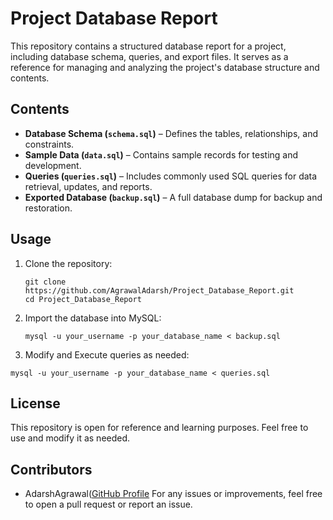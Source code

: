 # **Project Database Report**  

This repository contains a structured database report for a project, including database schema, queries, and export files. It serves as a reference for managing and analyzing the project's database structure and contents.  

## **Contents**  
- **Database Schema (`schema.sql`)** – Defines the tables, relationships, and constraints.  
- **Sample Data (`data.sql`)** – Contains sample records for testing and development.  
- **Queries (`queries.sql`)** – Includes commonly used SQL queries for data retrieval, updates, and reports.  
- **Exported Database (`backup.sql`)** – A full database dump for backup and restoration.  

## **Usage**  
1. Clone the repository:  
   ```
   git clone https://github.com/AgrawalAdarsh/Project_Database_Report.git
   cd Project_Database_Report
   ```
2. Import the database into MySQL:
   ```
   mysql -u your_username -p your_database_name < backup.sql
   ```
3. Modify and Execute queries as needed:
```
mysql -u your_username -p your_database_name < queries.sql
```
## **License**
This repository is open for reference and learning purposes. Feel free to use and modify it as needed.
## **Contributors**
- AdarshAgrawal([GitHub Profile](https://github.com/AgrawalAdarsh)
For any issues or improvements, feel free to open a pull request or report an issue.
